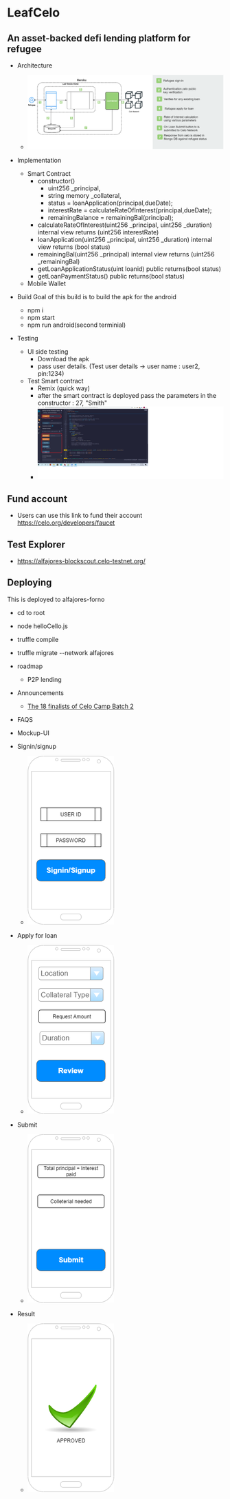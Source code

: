 # LeafCelo
## An asset-backed defi lending platform for refugee

- Architecture
	- ![Architecture](./frontend/img/leafCelo-Arch.png)
- Implementation
	- Smart Contract
	    - constructor()
			- uint256 _principal,
        	- string memory _collateral,
			- status = loanApplication(principal,dueDate);
        	- interestRate = calculateRateOfInterest(principal,dueDate);
        	- remainingBalance = remainingBal(principal);		      
        - calculateRateOfInterest(uint256 _principal, uint256 _duration)  internal view returns (uint256 interestRate)
  		- loanApplication(uint256 _principal, uint256 _duration) internal view returns (bool status)
		- remainingBal(uint256 _principal) internal view returns (uint256 _remainingBal)
		- getLoanApplicationStatus(uint loanid) public returns(bool status)
		- getLoanPaymentStatus() public  returns(bool status)		
 	- Mobile Wallet	
- Build
Goal of this build is to build the apk for the android
	- npm i
    - npm start
    - npm run android(second terminial) 
	
- Testing
	- UI side testing
		- Download the apk
		- pass user details. (Test user details -> user name : user2, pin:1234)
	- Test Smart contract
		- Remix (quick way)
		- after the smart contract is deployed pass the parameters in the constructor : 27, "Smith"
		- ![Remix](./frontend/img/Remix.png)
## Fund account
- Users can use this link to fund their account https://celo.org/developers/faucet
## Test Explorer
- https://alfajores-blockscout.celo-testnet.org/

## Deploying
This is deployed to alfajores-forno
- cd to root
- node helloCello.js
- truffle compile
- truffle migrate --network alfajores

- roadmap
	- P2P lending
- Announcements
	- [The 18 finalists of Celo Camp Batch 2](https://medium.com/celoorg/the-18-finalists-in-celo-camp-batch-2-the-up-and-coming-startups-bringing-financial-inclusion-to-845b67e960c8)
- FAQS
- Mockup-UI
- Signin/signup
	- ![Screenshot](./frontend/img/leafCelo-Registration.png)
- Apply for loan
	- ![Apply](./frontend/img/leafCelo-Apply.png)	
- Submit
	- ![Submit](./frontend/img/leafCelo-Submit.png)	
- Result
	- ![Result](./frontend/img/leafCelo-Result.png)	
